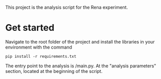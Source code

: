 This project is the analysis script for the Rena experiment. 

# Get started
Navigate to the root folder of the project and install the libraries in your environment
with the command
    
    pip install -r requirements.txt

The entry point to the analysis is /main.py. At the "analysis parameters" section, located at the
beginning of the script.